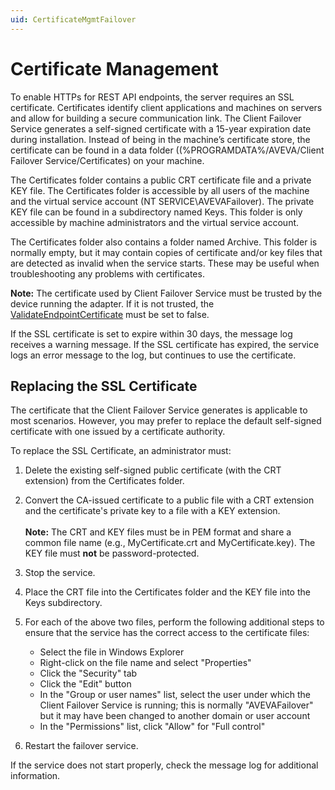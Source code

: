 ```yaml
---
uid: CertificateMgmtFailover
---
```


# Certificate Management

To enable HTTPs for REST API endpoints, the server requires an SSL certificate. Certificates identify client applications and machines on servers and allow for building a secure communication link. The Client Failover Service generates a self-signed certificate with a 15-year expiration date during installation. Instead of being in the machine’s certificate store, the certificate can be found in a data folder ((%PROGRAMDATA%/AVEVA/Client Failover Service/Certificates) on your machine.

The Certificates folder contains a public CRT certificate file and a private KEY file. The Certificates folder is accessible by all users of the machine and the virtual service account (NT SERVICE\AVEVAFailover). The private KEY file can be found in a subdirectory named Keys. This folder is only accessible by machine administrators and the virtual service account.

The Certificates folder also contains a folder named Archive.  This folder is normally empty, but it may contain copies of certificate and/or key files that are detected as invalid when the service starts.  These may be useful when troubleshooting any problems with certificates.

**Note:** The certificate used by Client Failover Service must be trusted by the device running the adapter. If it is not trusted, the [ValidateEndpointCertificate](configuration/health-endpoints.md) must be set to false. 

If the SSL certificate is set to expire within 30 days, the message log receives a warning message. If the SSL certificate has expired, the service logs an error message to the log, but continues to use the certificate. 

## Replacing the SSL Certificate

The certificate that the Client Failover Service generates is applicable to most scenarios. However, you may prefer to replace the default self-signed certificate with one issued by a certificate authority. 

To replace the SSL Certificate, an administrator must:

1. Delete the existing self-signed public certificate (with the CRT extension) from the Certificates folder.

2. Convert the CA-issued certificate to a public file with a CRT extension and the certificate's private key to a file with a KEY extension. <br><br> **Note:** The CRT and KEY files must be in PEM format and share a common file name (e.g., MyCertificate.crt and MyCertificate.key).  The KEY file must **not** be password-protected.

3. Stop the service. 

4. Place the CRT file into the Certificates folder and the KEY file into the Keys subdirectory.

5. For each of the above two files, perform the following additional steps to ensure that the service has the correct access to the certificate files:
   * Select the file in Windows Explorer
   * Right-click on the file name and select "Properties"
   * Click the "Security" tab
   * Click the "Edit" button
   * In the "Group or user names" list, select the user under which the Client Failover Service is running; this is normally "AVEVAFailover" but it may have been changed to another domain or user account
   * In the "Permissions" list, click "Allow" for "Full control"

6. Restart the failover service. 

If the service does not start properly, check the message log for additional information. 



